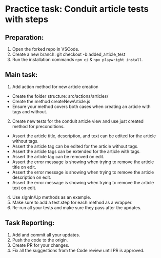 # Practice task: Conduit article tests with steps

## Preparation:
1. Open the forked repo in VSCode.
2. Create a new branch: git checkout -b added_article_test
3. Run the installation commands `npm ci` & `npx playwright install`.

## Main task:
1. Add action method for new article creation
- Create the folder structure: src/actions/articles/
- Create the method createNewArticle.js
- Ensure your method covers both cases when creating an article with tags and without. 
2. Create new tests for the conduit article view and use just created method for preconditions. 
- Assert the article title, description, and text can be edited for the article without tags. 
- Assert the article tag can be edited for the article without tags. 
- Assert the article tags can be extended for the article with tags. 
- Assert the article tag can be removed on edit.
- Assert the error message is showing when trying to remove the article title on edit.
- Assert the error message is showing when trying to remove the article description on edit.
- Assert the error message is showing when trying to remove the article text on edit.
4. Use signIn/Up methods as an example.
5. Make sure to add a test.step for each method as a wrapper. 
6. Re-run all your tests and make sure they pass after the updates. 


## Task Reporting: 
1. Add and commit all your updates. 
2. Push the code to the origin.
3. Create PR for your changes. 
4. Fix all the suggestions from the Code review until PR is approved.  


